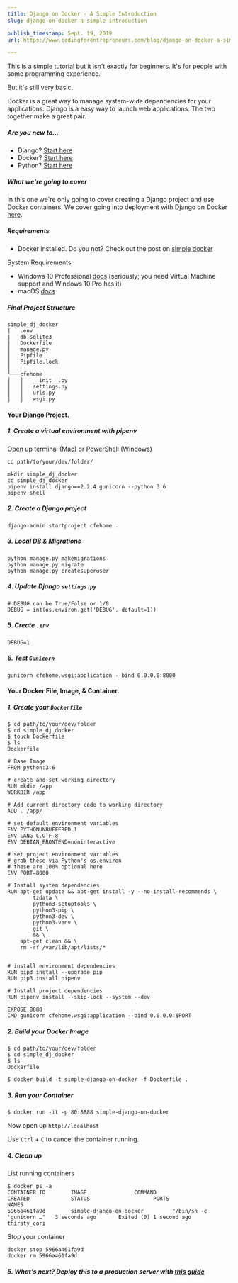 ```yaml
---
title: Django on Docker - A Simple Introduction
slug: django-on-docker-a-simple-introduction

publish_timestamp: Sept. 19, 2019
url: https://www.codingforentrepreneurs.com/blog/django-on-docker-a-simple-introduction/

---
```


This is a simple tutorial but it isn't exactly for beginners. It's for people with some programming experience. 

But it's still very basic.

Docker is a great way to manage system-wide dependencies for your applications. Django is a easy way to launch web applications. The two together make a great pair.

##### Are you new to...
- Django? [Start here](https://www.codingforentrepreneurs.com/projects/try-django-2-2)
- Docker? [Start here](https://www.codingforentrepreneurs.com/blog/simple-docker)
- Python? [Start here](https://www.codingforentrepreneurs.com/projects/30-days-python)


##### What we're going to cover
In this one we're only going to cover creating a Django project and use Docker containers. We cover going into deployment with Django on Docker [here](https://www.codingforentrepreneurs.com/blog/django-docker-production-heroku/).


##### Requirements
- Docker installed. Do you not? Check out the post on [simple docker](https://www.codingforentrepreneurs.com/blog/simple-docker)

System Requirements
- Windows 10 Professional [docs](https://docs.docker.com/docker-for-windows/install/) (seriously; you need Virtual Machine support and Windows 10 Pro has it)
- macOS [docs](https://docs.docker.com/docker-for-mac/install/)


##### Final Project Structure
```
simple_dj_docker
|   .env
|   db.sqlite3
|   Dockerfile
│   manage.py
│   Pipfile  
│   Pipfile.lock
│
└───cfehome
│   │   __init__.py
│   │   settings.py
│   │   urls.py
│   │   wsgi.py
```
#### Your Django Project.

##### 1. Create a virtual environment with pipenv

Open up terminal (Mac) or PowerShell (Windows)
```
cd path/to/your/dev/folder/
```


```
mkdir simple_dj_docker
cd simple_dj_docker
pipenv install django==2.2.4 gunicorn --python 3.6
pipenv shell
```

##### 2. Create a Django project
```
django-admin startproject cfehome .
```

##### 3. Local DB & Migrations
```
python manage.py makemigrations
python manage.py migrate
python manage.py createsuperuser
```

##### 4. Update Django `settings.py`
```
# DEBUG can be True/False or 1/0
DEBUG = int(os.environ.get('DEBUG', default=1)) 
```

##### 5. Create `.env`
```
DEBUG=1
```

##### 6. Test `Gunicorn`
```
gunicorn cfehome.wsgi:application --bind 0.0.0.0:8000
```


#### Your Docker File, Image, & Container.

##### 1. Create your `Dockerfile`

```
$ cd path/to/your/dev/folder
$ cd simple_dj_docker
$ touch Dockerfile
$ ls
Dockerfile
```

```
# Base Image
FROM python:3.6

# create and set working directory
RUN mkdir /app
WORKDIR /app

# Add current directory code to working directory
ADD . /app/

# set default environment variables
ENV PYTHONUNBUFFERED 1
ENV LANG C.UTF-8
ENV DEBIAN_FRONTEND=noninteractive 

# set project environment variables
# grab these via Python's os.environ
# these are 100% optional here
ENV PORT=8000

# Install system dependencies
RUN apt-get update && apt-get install -y --no-install-recommends \
        tzdata \
        python3-setuptools \
        python3-pip \
        python3-dev \
        python3-venv \
        git \
        && \
    apt-get clean && \
    rm -rf /var/lib/apt/lists/*


# install environment dependencies
RUN pip3 install --upgrade pip 
RUN pip3 install pipenv

# Install project dependencies
RUN pipenv install --skip-lock --system --dev

EXPOSE 8888
CMD gunicorn cfehome.wsgi:application --bind 0.0.0.0:$PORT
```


##### 2. Build your Docker Image
```
$ cd path/to/your/dev/folder
$ cd simple_dj_docker
$ ls
Dockerfile
```
```
$ docker build -t simple-django-on-docker -f Dockerfile .
```

##### 3. Run your Container
```
$ docker run -it -p 80:8888 simple-django-on-docker
```
Now open up `http://localhost`

Use `Ctrl` + `C` to cancel the container running.


##### 4. Clean up

List running containers
```
$ docker ps -a
CONTAINER ID        IMAGE               COMMAND                  CREATED             STATUS                    PORTS               NAMES
5966a461fa9d        simple-django-on-docker         "/bin/sh -c 'gunicorn …"   3 seconds ago       Exited (0) 1 second ago                       thirsty_cori
```

Stop your container
```
docker stop 5966a461fa9d
docker rm 5966a461fa9d
```

##### 5. What's next? Deploy this to a production server with [this guide](https://www.codingforentrepreneurs.com/blog/django-docker-production-heroku/)